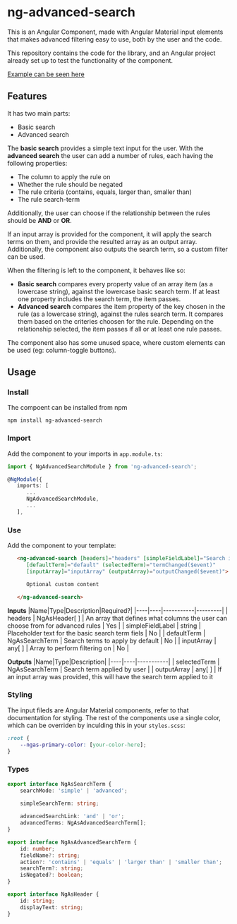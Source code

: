 # ng-advanced-search

This is an Angular Component, made with Angular Material input elements that makes advanced filtering easy to use, both by the user and the code.

This repository contains the code for the library, and an Angular project already set up to test the functionality of the component.

[Example can be seen here](https://blaczko.com/git/ng-advanced-search/)

## Features

It has two main parts:
-  Basic search
-  Advanced search

The **basic search** provides a simple text input for the user.
With the **advanced search** the user can add a number of rules, each having the following properties:
- The column to apply the rule on
- Whether the rule should be negated
- The rule criteria (contains, equals, larger than, smaller than)
- The rule search-term

Additionally, the user can choose if the relationship between the rules should be **AND** or **OR**.

If an input array is provided for the component, it will apply the search terms on them, and provide the resulted array as an output array. Additionally, the component also outputs the search term, so a custom filter can be used.

When the filtering is left to the component, it behaves like so:
- **Basic search** compares every property value of an array item (as a lowercase string), against the lowercase basic search term. If at least one property includes the search term, the item passes.
- **Advanced search** compares the item property of the key chosen in the rule (as a lowercase string), against the rules search term. It compares them based on the criteries choosen for the rule. Depending on the relationship selected, the item passes if all or at least one rule passes.

The component also has some unused space, where custom elements can be used (eg: column-toggle buttons).

## Usage
### Install
The compoent can be installed from npm
```
npm install ng-advanced-search
```

### Import
Add the component to your imports in `app.module.ts`:
```typescript
import { NgAdvancedSearchModule } from 'ng-advanced-search';

@NgModule({
   imports: [
      ...
      NgAdvancedSearchModule,
      ...
   ],
```

### Use
Add the component to your template:
```html
   <ng-advanced-search [headers]="headers" [simpleFieldLabel]="Search items"
      [defaultTerm]="default" (selectedTerm)="termChanged($event)"
      [inputArray]="inputArray" (outputArray)="outputChanged($event)">

      Optional custom content

   </ng-advanced-search>
```

**Inputs**
|Name|Type|Description|Required?|
|----|----|-----------|---------|
| headers            | NgAsHeader[ ]   | An array that defines what columns the user can choose from for advanced rules | Yes |
| simpleFieldLabel   | string          | Placeholder text for the basic search term fiels                               | No |
| defaultTerm        | NgAsSearchTerm  | Search terms to apply by default                                               | No |
| inputArray         | any[ ]          | Array to perform filtering on                                                  | No |

**Outputs**
|Name|Type|Description|
|----|----|-----------|
| selectedTerm | NgAsSearchTerm  | Search term applied by user |
| outputArray  | any[ ]          | If an input array was provided, this will have the search term applied to it

### Styling
The input fileds are Angular Material components, refer to that documentation for styling.
The rest of the components use a single color, which can be overriden by inculding this in your `styles.scss`:
```css
:root {
    --ngas-primary-color: [your-color-here];
}
```

### Types
```typescript
export interface NgAsSearchTerm {
    searchMode: 'simple' | 'advanced';

    simpleSearchTerm: string;
    
    advancedSearchLink: 'and' | 'or';
    advancedTerms: NgAsAdvancedSearchTerm[];
}

export interface NgAsAdvancedSearchTerm {
    id: number;
    fieldName?: string;
    action?: 'contains' | 'equals' | 'larger than' | 'smaller than';
    searchTerm?: string;
    isNegated?: boolean;
}

export interface NgAsHeader {
    id: string;
    displayText: string;
}
```

